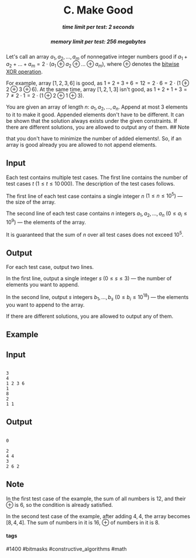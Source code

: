 <h1 style='text-align: center;'> C. Make Good</h1>

<h5 style='text-align: center;'>time limit per test: 2 seconds</h5>
<h5 style='text-align: center;'>memory limit per test: 256 megabytes</h5>

Let's call an array $a_1, a_2, \dots, a_m$ of nonnegative integer numbers good if $a_1 + a_2 + \dots + a_m = 2\cdot(a_1 \oplus a_2 \oplus \dots \oplus a_m)$, where $\oplus$ denotes the [bitwise XOR operation](https://en.wikipedia.org/wiki/Bitwise_operation#XOR).

For example, array $[1, 2, 3, 6]$ is good, as $1 + 2 + 3 + 6 = 12 = 2\cdot 6 = 2\cdot (1\oplus 2 \oplus 3 \oplus 6)$. At the same time, array $[1, 2, 1, 3]$ isn't good, as $1 + 2 + 1 + 3 = 7 \neq 2\cdot 1 = 2\cdot(1\oplus 2 \oplus 1 \oplus 3)$.

You are given an array of length $n$: $a_1, a_2, \dots, a_n$. Append at most $3$ elements to it to make it good. Appended elements don't have to be different. It can be shown that the solution always exists under the given constraints. If there are different solutions, you are allowed to output any of them. ## Note

 that you don't have to minimize the number of added elements!. So, if an array is good already you are allowed to not append elements.

## Input

Each test contains multiple test cases. The first line contains the number of test cases $t$ ($1 \le t \le 10\,000$). The description of the test cases follows.

The first line of each test case contains a single integer $n$ $(1\le n \le 10^5)$ — the size of the array.

The second line of each test case contains $n$ integers $a_1, a_2, \dots, a_n$ ($0\le a_i \le 10^9$) — the elements of the array.

It is guaranteed that the sum of $n$ over all test cases does not exceed $10^5$.

## Output

For each test case, output two lines.

In the first line, output a single integer $s$ ($0\le s\le 3$) — the number of elements you want to append.

In the second line, output $s$ integers $b_1, \dots, b_s$ ($0\le b_i \le 10^{18}$) — the elements you want to append to the array.

If there are different solutions, you are allowed to output any of them.

## Example

## Input


```

3
4
1 2 3 6
1
8
2
1 1

```
## Output


```

0

2
4 4
3
2 6 2

```
## Note

In the first test case of the example, the sum of all numbers is $12$, and their $\oplus$ is $6$, so the condition is already satisfied.

In the second test case of the example, after adding $4, 4$, the array becomes $[8, 4, 4]$. The sum of numbers in it is $16$, $\oplus$ of numbers in it is $8$.



#### tags 

#1400 #bitmasks #constructive_algorithms #math 